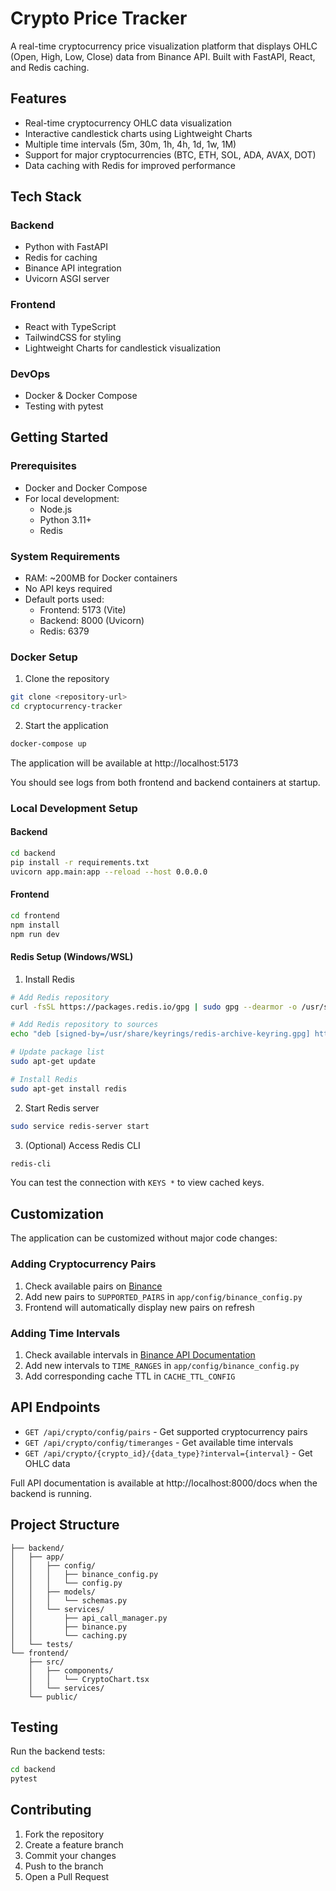 # Crypto Price Tracker

A real-time cryptocurrency price visualization platform that displays OHLC (Open, High, Low, Close) data from Binance API. Built with FastAPI, React, and Redis caching.

## Features
- Real-time cryptocurrency OHLC data visualization
- Interactive candlestick charts using Lightweight Charts
- Multiple time intervals (5m, 30m, 1h, 4h, 1d, 1w, 1M)
- Support for major cryptocurrencies (BTC, ETH, SOL, ADA, AVAX, DOT)
- Data caching with Redis for improved performance

## Tech Stack

### Backend
- Python with FastAPI
- Redis for caching
- Binance API integration
- Uvicorn ASGI server

### Frontend
- React with TypeScript
- TailwindCSS for styling
- Lightweight Charts for candlestick visualization

### DevOps
- Docker & Docker Compose
- Testing with pytest

## Getting Started

### Prerequisites
- Docker and Docker Compose
- For local development:
  - Node.js
  - Python 3.11+
  - Redis

### System Requirements
- RAM: ~200MB for Docker containers
- No API keys required
- Default ports used:
  - Frontend: 5173 (Vite)
  - Backend: 8000 (Uvicorn)
  - Redis: 6379

### Docker Setup
1. Clone the repository
```bash
git clone <repository-url>
cd cryptocurrency-tracker
```

2. Start the application
```bash
docker-compose up
```

The application will be available at http://localhost:5173

You should see logs from both frontend and backend containers at startup.

### Local Development Setup

#### Backend
```bash
cd backend
pip install -r requirements.txt
uvicorn app.main:app --reload --host 0.0.0.0
```

#### Frontend
```bash
cd frontend
npm install
npm run dev
```

#### Redis Setup (Windows/WSL)

1. Install Redis
```bash
# Add Redis repository
curl -fsSL https://packages.redis.io/gpg | sudo gpg --dearmor -o /usr/share/keyrings/redis-archive-keyring.gpg

# Add Redis repository to sources
echo "deb [signed-by=/usr/share/keyrings/redis-archive-keyring.gpg] https://packages.redis.io/deb $(lsb_release -cs) main" | sudo tee /etc/apt/sources.list.d/redis.list

# Update package list
sudo apt-get update

# Install Redis
sudo apt-get install redis
```

2. Start Redis server
```bash
sudo service redis-server start
```

3. (Optional) Access Redis CLI
```bash
redis-cli
```
You can test the connection with `KEYS *` to view cached keys.

## Customization

The application can be customized without major code changes:

### Adding Cryptocurrency Pairs
1. Check available pairs on [Binance](https://binance.com)
2. Add new pairs to `SUPPORTED_PAIRS` in `app/config/binance_config.py`
3. Frontend will automatically display new pairs on refresh

### Adding Time Intervals
1. Check available intervals in [Binance API Documentation](https://developers.binance.com/docs/binance-spot-api-docs/rest-api/market-data-endpoints)
2. Add new intervals to `TIME_RANGES` in `app/config/binance_config.py`
3. Add corresponding cache TTL in `CACHE_TTL_CONFIG`

## API Endpoints

- `GET /api/crypto/config/pairs` - Get supported cryptocurrency pairs
- `GET /api/crypto/config/timeranges` - Get available time intervals
- `GET /api/crypto/{crypto_id}/{data_type}?interval={interval}` - Get OHLC data

Full API documentation is available at http://localhost:8000/docs when the backend is running.

## Project Structure
```
├── backend/
│   ├── app/
│   │   ├── config/
│   │   │   ├── binance_config.py
│   │   │   └── config.py
│   │   ├── models/
│   │   │   └── schemas.py
│   │   └── services/
│   │       ├── api_call_manager.py
│   │       ├── binance.py
│   │       └── caching.py
│   └── tests/
└── frontend/
    ├── src/
    │   ├── components/
    │   │   └── CryptoChart.tsx
    │   └── services/
    └── public/
```

## Testing

Run the backend tests:
```bash
cd backend
pytest
```

## Contributing

1. Fork the repository
2. Create a feature branch
3. Commit your changes
4. Push to the branch
5. Open a Pull Request